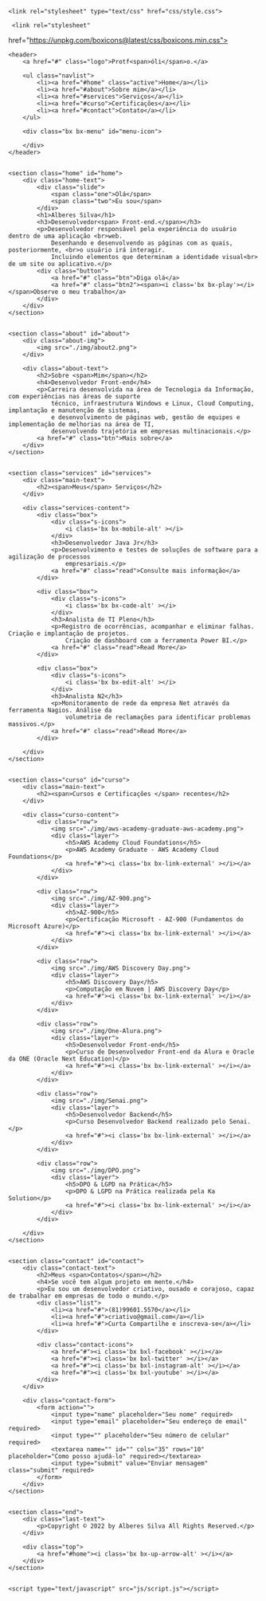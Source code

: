 

<!DOCTYPE html>
<html>
<head>
	<meta charset="utf-8">
	<meta name="viewport" content="width=device-width, initial-scale=1">
	<title>Portfólio Alberes Silva</title>
	
	<link rel="stylesheet" type="text/css" href="css/style.css">

	 <link rel="stylesheet"
  href="https://unpkg.com/boxicons@latest/css/boxicons.min.css">

  <link rel="preconnect" href="https://fonts.googleapis.com">
  <link rel="preconnect" href="https://fonts.gstatic.com" crossorigin>
  <link href="https://fonts.googleapis.com/css2?family=Poppins:wght@300;400;500;600;700;800;900&display=swap" rel="stylesheet">

</head>
<body>

	
	<header>
		<a href="#" class="logo">Protf<span>óli</span>o.</a>

		<ul class="navlist">
			<li><a href="#home" class="active">Home</a></li>
			<li><a href="#about">Sobre mim</a></li>
			<li><a href="#services">Serviços</a></li>
			<li><a href="#curso">Certificações</a></li>
			<li><a href="#contact">Contato</a></li>
		</ul>

		<div class="bx bx-menu" id="menu-icon">
			
		</div>
	</header>

	
	<section class="home" id="home">
		<div class="home-text">
			<div class="slide">
				<span class="one">Olá</span>
				<span class="two">Eu sou</span>
			</div>
			<h1>Alberes Silva</h1>
			<h3>Desenvolvedor<span> Front-end.</span></h3>
			<p>Desenvolvedor responsável pela experiência do usuário dentro de uma aplicação <br>web. 
                Desenhando e desenvolvendo as páginas com as quais, posteriormente, <br>o usuário irá interagir.
                Incluindo elementos que determinam a identidade visual<br> de um site ou aplicativo.</p>
			<div class="button">
				<a href="#" class="btn">Diga olá</a>
				<a href="#" class="btn2"><span><i class='bx bx-play'></i></span>Observe o meu trabalho</a>
			</div>
		</div>
	</section>

	
	<section class="about" id="about">
		<div class="about-img">
			<img src="./img/about2.png">
		</div>

		<div class="about-text">
			<h2>Sobre <span>Mim</span></h2>
			<h4>Desenvolvedor Front-end</h4>
			<p>Carreira desenvolvida na área de Tecnologia da Informação, com experiências nas áreas de suporte
                técnico, infraestrutura Windows e Linux, Cloud Computing, implantação e manutenção de sistemas, 
                e desenvolvimento de páginas web, gestão de equipes e implementação de melhorias na área de TI, 
				desenvolvendo trajetória em empresas multinacionais.</p>
			<a href="#" class="btn">Mais sobre</a>
		</div>
	</section>

	
	<section class="services" id="services">
		<div class="main-text">
			<h2><span>Meus</span> Serviços</h2>
		</div>

		<div class="services-content">
			<div class="box">
				<div class="s-icons">
					<i class='bx bx-mobile-alt' ></i>
				</div>
				<h3>Desenvolvedor Java Jr</h3>
				<p>Desenvolvimento e testes de soluções de software para a agilização de processos
                    empresariais.</p>
				<a href="#" class="read">Consulte mais informação</a>
			</div>

			<div class="box">
				<div class="s-icons">
					<i class='bx bx-code-alt' ></i>
				</div>
				<h3>Analista de TI Pleno</h3>
				<p>Registro de ocorrências, acompanhar e eliminar falhas. Criação e implantação de projetos. 
                    Criação de dashboard com a ferramenta Power BI.</p>
				<a href="#" class="read">Read More</a>
			</div>

			<div class="box">
				<div class="s-icons">
					<i class='bx bx-edit-alt' ></i>
				</div>
				<h3>Analista N2</h3>
				<p>Monitoramento de rede da empresa Net através da ferramenta Nagios. Análise da
                    volumetria de reclamações para identificar problemas massivos.</p>
				<a href="#" class="read">Read More</a>
			</div>

		</div>
	</section>

	
	<section class="curso" id="curso">
		<div class="main-text">
			<h2><span>Cursos e Certificações </span> recentes</h2>
		</div>

		<div class="curso-content">
			<div class="row">
				<img src="./img/aws-academy-graduate-aws-academy.png">
				<div class="layer">
					<h5>AWS Academy Cloud Foundations</h5>
					<p>AWS Academy Graduate - AWS Academy Cloud Foundations</p>
					<a href="#"><i class='bx bx-link-external' ></i></a>
				</div>
			</div>

			<div class="row">
				<img src="./img/AZ-900.png">
				<div class="layer">
					<h5>AZ-900</h5>
					<p>Certificação Microsoft - AZ-900 (Fundamentos do Microsoft Azure)</p>
					<a href="#"><i class='bx bx-link-external' ></i></a>
				</div>
			</div>

			<div class="row">
				<img src="./img/AWS Discovery Day.png">
				<div class="layer">
					<h5>AWS Discovery Day</h5>
					<p>Computação em Nuvem | AWS Discovery Day</p>
					<a href="#"><i class='bx bx-link-external' ></i></a>
				</div>
			</div>

			<div class="row">
				<img src="./img/One-Alura.png">
				<div class="layer">
					<h5>Desenvolvedor Front-end</h5>
					<p>Curso de Desenvolvedor Front-end da Alura e Oracle da ONE (Oracle Next Education)</p>
					<a href="#"><i class='bx bx-link-external' ></i></a>
				</div>
			</div>

			<div class="row">
				<img src="./img/Senai.png">
				<div class="layer">
					<h5>Desenvolvedor Backend</h5>
					<p>Curso Desenvolvedor Backend realizado pelo Senai.</p>
					<a href="#"><i class='bx bx-link-external' ></i></a>
				</div>
			</div>

			<div class="row">
				<img src="./img/DPO.png">
				<div class="layer">
					<h5>DPO & LGPD na Prática</h5>
					<p>DPO & LGPD na Prática realizada pela Ka Solution</p>
					<a href="#"><i class='bx bx-link-external' ></i></a>
				</div>
			</div>

		</div>
	</section>

	
	<section class="contact" id="contact">
		<div class="contact-text">
			<h2>Meus <span>Contatos</span></h2>
			<h4>Se você tem algum projeto em mente.</h4>
			<p>Eu sou um desenvolvedor criativo, ousado e corajoso, capaz de trabalhar em empresas de todo o mundo.</p>
			<div class="list">
				<li><a href="#">(81)99601.5570</a></li>
				<li><a href="#">criativo@gmail.com</a></li>
				<li><a href="#">Curta Compartilhe e inscreva-se</a></li>
			</div>

			<div class="contact-icons">
				<a href="#"><i class='bx bxl-facebook' ></i></a>
				<a href="#"><i class='bx bxl-twitter' ></i></a>
				<a href="#"><i class='bx bxl-instagram-alt' ></i></a>
				<a href="#"><i class='bx bxl-youtube' ></i></a>
			</div>
		</div>

		<div class="contact-form">
			<form action="">
				<input type="name" placeholder="Seu nome" required>
				<input type="email" placeholder="Seu endereço de email" required>
				<input type="" placeholder="Seu número de celular" required>
				<textarea name="" id="" cols="35" rows="10" placeholder="Como posso ajudá-lo" required></textarea>
				<input type="submit" value="Enviar mensagem" class="submit" required>
			</form>
		</div>
	</section>

	
	<section class="end">
		<div class="last-text">
			<p>Copyright © 2022 by Alberes Silva All Rights Reserved.</p>
		</div>

		<div class="top">
			<a href="#home"><i class='bx bx-up-arrow-alt' ></i></a>
		</div>
	</section>

	
	<script type="text/javascript" src="js/script.js"></script>

</body>
</html>
